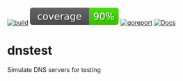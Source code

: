 [![build](https://github.com/linkdata/dnstest/actions/workflows/build.yml/badge.svg)](https://github.com/linkdata/dnstest/actions/workflows/build.yml)
[![coverage](https://github.com/linkdata/dnstest/blob/coverage/main/badge.svg)](https://htmlpreview.github.io/?https://github.com/linkdata/dnstest/blob/coverage/main/report.html)
[![goreport](https://goreportcard.com/badge/github.com/linkdata/dnstest)](https://goreportcard.com/report/github.com/linkdata/dnstest)
[![Docs](https://godoc.org/github.com/linkdata/dnstest?status.svg)](https://godoc.org/github.com/linkdata/dnstest)

# dnstest
Simulate DNS servers for testing
